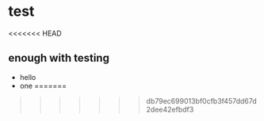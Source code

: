 # test
<<<<<<< HEAD

## enough with testing


- hello
- one
=======
>>>>>>> db79ec699013bf0cfb3f457dd67d2dee42efbdf3
